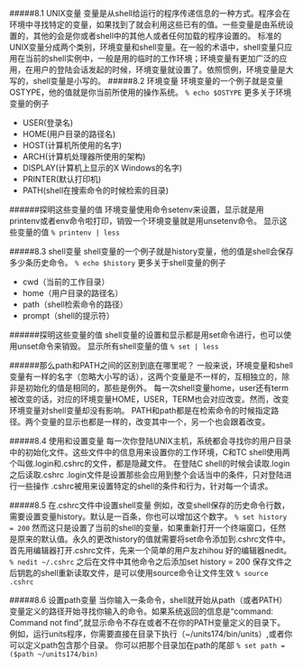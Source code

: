 #####8.1 UNIX变量
变量是从shell给运行的程序传递信息的一种方式。程序会在环境中寻找特定的变量，如果找到了就会利用这些已有的值。一些变量是由系统设置的，其他的会是你或者shell中的其他人或者任何加载的程序设置的。
标准的UNIX变量分成两个类别，环境变量和shell变量。在一般的术语中，shell变量只应用在当前的shell实例中，一般是用的临时的工作环境；环境变量有更加广泛的应用，在用户的登陆会话发起的时候，环境变量就设置了。依照惯例，环境变量是大写的，shell变量是小写的。
#####8.2 环境变量
环境变量的一个例子就是变量OSTYPE，他的值就是你当前所使用的操作系统。
`% echo $OSTYPE`
更多关于环境变量的例子
- USER(登录名)
- HOME(用户目录的路径名)
- HOST(计算机所使用的名字)
- ARCH(计算机处理器所使用的架构)
- DISPLAY(计算机上显示的X Windows的名字)
- PRINTER(默认打印机)
- PATH(shell在搜索命令的时候检索的目录)

######探明这些变量的值
环境变量使用命令setenv来设置，显示就是用printenv或者env命令啦打印，销毁一个环境变量就是用unsetenv命令。
显示这些变量的值
`% printenv | less`

#####8.3 shell变量
shell变量的一个例子就是history变量，他的值是shell会保存多少条历史命令。
`% echo $history`
更多关于shell变量的例子
- cwd（当前的工作目录）
- home（用户目录的路径名）
- path（shell检索命令的路径）
- prompt（shell的提示符）

######探明这些变量的值
shell变量的设置和显示都是用set命令进行，也可以使用unset命令来销毁。
显示所有shell变量的值
`% set | less`

######那么path和PATH之间的区别到底在哪里呢？
一般来说，环境变量和shell变量有一样的名字（忽略大小写的话），这两个变量是不一样的，互相独立的，除非是初始化的值是相同的，那些是例外。
每一次shell变量home，user还有term被改变的话，对应的环境变量HOME，USER，TERM也会对应改变。然而，改变环境变量对shell变量却没有影响。
PATH和path都是在检索命令的时候指定路径。两个变量的显示也都是一样的，改变其中一个，另一个也会跟着改变。

#####8.4 使用和设置变量
每一次你登陆UNIX主机，系统都会寻找你的用户目录中的初始化文件。这些文件中的信息用来设置你的工作环境，C和TC shell使用两个叫做.login和.cshrc的文件，都是隐藏文件。
在登陆C shell的时候会读取.login之后读取.cshrc
.login文件是设置那些会应用到整个会话当中的条件，只对登陆进行一些操作
.cshrc被用来设置特定的shell的条件和行为，针对每一个请求。

#####8.5 在.cshrc文件中设置shell变量
例如，改变shell保存的历史命令行数，需要设置变量history。默认是一百条，你也可以增加这个数字。
`% set history = 200`
然而这只是设置了当前的shell的变量，如果重新打开一个终端窗口，任然是原来的默认值。永久的更改history的值就需要将set命令添加到.cshrc文件中。
首先用编辑器打开.cshrc文件，先来一个简单的用户友zhihou 好的编辑器nedit。
`% nedit ~/.cshrc`
之后在文件中其他命令之后添加set history = 200
保存文件之后钥匙的shell重新读取文件，是可以使用source命令让文件生效
`% source .cshrc`

#####8.6 设置path变量
当你输入一条命令，shell就开始从path（或者PATH）变量定义的路径开始寻找你输入的命令。如果系统返回的信息是“command: Command not find”,就显示命令不存在或者不在你的PATH变量定义的目录下。
例如，运行units程序，你需要直接在目录下执行（~/units174/bin/units）,或者你可以定义path包含那个目录。
你可以把那个目录加在path的尾部
`% set path = ($path ~/units174/bin)`
